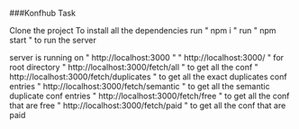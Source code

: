 ###Konfhub Task

Clone the project 
To install all the dependencies run " npm i "
run " npm start " to run the server

server is running on " http://localhost:3000 "
" http://localhost:3000/ " for root directory
" http://localhost:3000/fetch/all " to get all the conf 
" http://localhost:3000/fetch/duplicates " to get all the exact duplicates conf entries
" http://localhost:3000/fetch/semantic " to get all the semantic duplicate conf entries
" http://localhost:3000/fetch/free " to get all the conf that are free
" http://localhost:3000/fetch/paid " to get all the conf that are paid